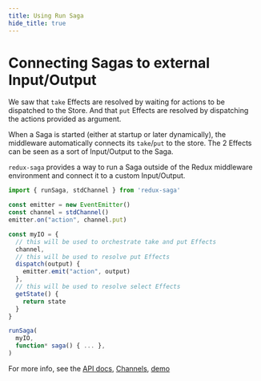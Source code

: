 ```yaml
---
title: Using Run Saga
hide_title: true
---
```


# Connecting Sagas to external Input/Output

We saw that `take` Effects are resolved by waiting for actions to be dispatched to the Store. And that `put` Effects are resolved by dispatching the actions provided as argument.

When a Saga is started (either at startup or later dynamically), the middleware automatically connects its `take`/`put` to the store. The 2 Effects can be seen as a sort of Input/Output to the Saga.

`redux-saga` provides a way to run a Saga outside of the Redux middleware environment and connect it to a custom Input/Output.

```js
import { runSaga, stdChannel } from 'redux-saga'

const emitter = new EventEmitter()
const channel = stdChannel()
emitter.on("action", channel.put)

const myIO = {
  // this will be used to orchestrate take and put Effects
  channel,
  // this will be used to resolve put Effects
  dispatch(output) {
    emitter.emit("action", output)
  },
  // this will be used to resolve select Effects
  getState() {
    return state
  }
}

runSaga(
  myIO,
  function* saga() { ... },
)
```

For more info, see the [API docs](https://redux-saga.js.org/docs/api/index.html##runsagaoptions-saga-args), [Channels](./Channels.md), [demo](https://codesandbox.io/s/1yq1lx77jq)
